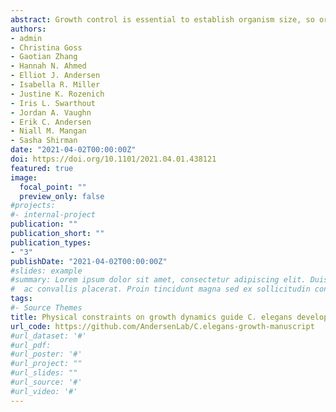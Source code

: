 ```yaml
---
abstract: Growth control is essential to establish organism size, so organisms must have mechanisms to both sense and adjust growth. Studies of single cells have revealed that size homeostasis can be achieved using distinct control methods; Sizer, Timer, and Adder. In multicellular organisms, mechanisms that regulate body size must not only control single cell growth but also integrate it across organs and tissues during development to generate adult size and shape. To investigate body size and growth control in metazoans, we can leverage the roundworm *Caenorhabditis elegans* as a scalable and tractable model. We collected precise growth measurements of thousands of individuals throughout larval development, measured feeding behavior to pinpoint larval transitions, and quantified highly accurate changes in animal size and shape during development. We find differences in the growth of animal length and width during larval transitions. Using a combination of quantitative measurements and mathematical modeling, we present two physical mechanisms by which *C. elegans* can control growth. First, constraints on cuticle stretch generate mechanical signals through which animals sense body size and initiate larval-stage transitions. Second, mechanical control of food intake drives growth rate within larval stages, but between stages, regulatory mechanisms influence growth. These results suggest how physical constraints control developmental timing and growth rate in *C. elegans*.
authors:
- admin
- Christina Goss
- Gaotian Zhang
- Hannah N. Ahmed
- Elliot J. Andersen
- Isabella R. Miller
- Justine K. Rozenich
- Iris L. Swarthout
- Jordan A. Vaughn
- Erik C. Andersen
- Niall M. Mangan
- Sasha Shirman
date: "2021-04-02T00:00:00Z"
doi: https://doi.org/10.1101/2021.04.01.438121
featured: true
image: 
  focal_point: ""
  preview_only: false
#projects:
#- internal-project
publication: ""
publication_short: ""
publication_types:
- "3"
publishDate: "2021-04-02T00:00:00Z"
#slides: example
#summary: Lorem ipsum dolor sit amet, consectetur adipiscing elit. Duis posuere tellus
#  ac convallis placerat. Proin tincidunt magna sed ex sollicitudin condimentum.
tags:
#- Source Themes
title: Physical constraints on growth dynamics guide C. elegans developmental trajectories and animal shape
url_code: https://github.com/AndersenLab/C.elegans-growth-manuscript
#url_dataset: '#'
#url_pdf: 
#url_poster: '#'
#url_project: ""
#url_slides: ""
#url_source: '#'
#url_video: '#'
---
```

